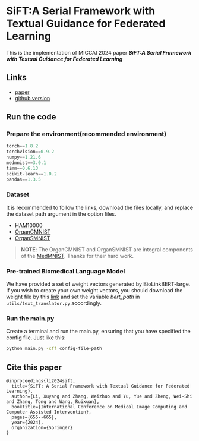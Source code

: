 # SiFT:A Serial Framework with Textual Guidance for Federated Learning

This is the implementation of MICCAI 2024 paper ***SiFT:A Serial Framework with Textual Guidance for Federated Learning***

## Links
- [paper](https://link.springer.com/content/pdf/10.1007/978-3-031-72117-5_61)
- [github version]()

## Run the code
### Prepare the environment(recommended environment)
```python
torch==1.8.2
torchvision==0.9.2
numpy==1.21.6
medmnist==3.0.1
timm==0.6.13
scikit-learn==1.0.2
pandas==1.3.5
```

### Dataset
It is recommended to follow the links, download the files locally, and replace the dataset path argument in the option files.

- [HAM10000](https://www.kaggle.com/datasets/kmader/skin-cancer-mnist-ham10000)
- [OrganCMNIST](https://zenodo.org/records/10519652/files/organcmnist_224.npz?download=1)
- [OrganSMNIST](https://zenodo.org/records/10519652/files/organsmnist_224.npz?download=1)


> **NOTE**:
> The OrganCMNIST and OrganSMNIST are integral components of the [MedMNIST](https://medmnist.com/).
Thanks for their hard work.

### Pre-trained Biomedical Language Model

We have provided a set of weight vectors generated by BioLinkBERT-large. If you wish to create your own weight vectors, you should download the weight file by this [link](https://huggingface.co/michiyasunaga/BioLinkBERT-large) and set the variable *bert_path* in `utils/text_translator.py` accordingly.

### Run the main.py
Create a terminal and run the main.py, ensuring that you have specified the config file.
Just like this:
```bash
python main.py -cff config-file-path
``` 

## Cite this paper
```text
@inproceedings{li2024sift,
  title={SiFT: A Serial Framework with Textual Guidance for Federated Learning},
  author={Li, Xuyang and Zhang, Weizhuo and Yu, Yue and Zheng, Wei-Shi and Zhang, Tong and Wang, Ruixuan},
  booktitle={International Conference on Medical Image Computing and Computer-Assisted Intervention},
  pages={655--665},
  year={2024},
  organization={Springer}
}
```